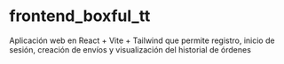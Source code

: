 # frontend_boxful_tt
Aplicación web en React + Vite + Tailwind que permite registro, inicio de sesión, creación de envíos y visualización del historial de órdenes
